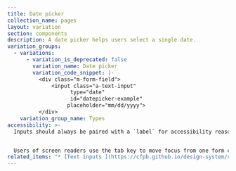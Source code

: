 ```yaml
---
title: Date picker
collection_name: pages
layout: variation
section: components
description: A date picker helps users select a single date.
variation_groups:
  - variations:
      - variation_is_deprecated: false
        variation_name: Date picker
        variation_code_snippet: |-
          <div class="m-form-field">
              <input class="a-text-input"
                    type="date"
                    id="datepicker-example"
                   placeholder="mm/dd/yyyy">
          </div>
    variation_group_name: Types
accessibility: >-
  Inputs should always be paired with a `label` for accessibility reasons.


  Users of screen readers use the tab key to move focus from one form control to another. Make sure that tab focus order reflects the way you would like users to navigate through the form. Consider whether tabs should move a user down or across the page.
related_items: "* [Text inputs ](https://cfpb.github.io/design-system/components/text-inputs)"
---
```

